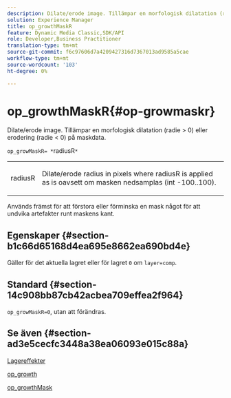 ```yaml
---
description: Dilate/erode image. Tillämpar en morfologisk dilatation (radie > 0) eller erodering (radie < 0) på maskdata.
solution: Experience Manager
title: op_growthMaskR
feature: Dynamic Media Classic,SDK/API
role: Developer,Business Practitioner
translation-type: tm+mt
source-git-commit: f6c97606d7a4209427316d7367013ad9585a5cae
workflow-type: tm+mt
source-wordcount: '103'
ht-degree: 0%

---
```



# op_growthMaskR{#op-growmaskr}

Dilate/erode image. Tillämpar en morfologisk dilatation (radie > 0) eller erodering (radie &lt; 0) på maskdata.

`op_growMaskR= *`radiusR`*`

<table id="simpletable_3BAA4523D29E447FA7A4C9009B3E8344"> 
 <tr class="strow"> 
  <td class="stentry"> <p><span class="codeph"><span class="varname"> radiusR</span></span> </p> </td> 
  <td class="stentry"> <p>Dilate/erode radius in pixels where <span class="codeph"><span class="varname"> radiusR</span></span> is applied as is oavsett om masken nedsamplas (int -100..100). </p></td> 
 </tr> 
</table>

Används främst för att förstora eller förminska en mask något för att undvika artefakter runt maskens kant.

## Egenskaper {#section-b1c66d65168d4ea695e8662ea690bd4e}

Gäller för det aktuella lagret eller för lagret `0` om `layer=comp`.

## Standard {#section-14c908bb87cb42acbea709effea2f964}

`op_growMaskR=0`, utan att förändras.

## Se även {#section-ad3e5cecfc3448a38ea06093e015c88a}

[Lagereffekter](../../../../../is-api/http-ref/image-serving-api-ref/c-http-protocol-reference/c-syntax-and-features/r-layer-effects.md#reference-82a6b5311b3d4471ad2799adb3b2201c)

[op_growth](../../../../../is-api/http-ref/image-serving-api-ref/c-http-protocol-reference/c-command-reference/r-op-grow.md#reference-f95f3291c78c42b9a34b1b7e177e739a)

[op_growthMask](../../../../../is-api/http-ref/image-serving-api-ref/c-http-protocol-reference/c-command-reference/r-op-growmask.md#reference-f0f9000af3ae43aba73d3ac1826710a1)
